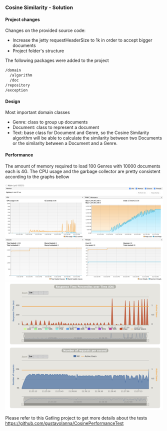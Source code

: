 <h3>Cosine Similarity - Solution</h3>

<h4>Project changes</h4>

Changes on the provided source code:

  - Increase the jetty requestHeaderSize to 1k in order to accept bigger documents
  - Project folder's structure

The following packages were added to the project

```
/domain
  /algorithm
  /doc
/repository
/exception
```

<h4>Design</h4>

Most important domain classes

   - Genre: class to group up documents
   - Document: class to represent a document
   - Text: base class for Document and Genre, so the Cosine Similarity algorithm will be able to calculate the similarity between two Documents or the similarity between a Document and a Genre.

<h4>Performance</h4>

The amount of memory required to load 100 Genres with 10000 documents each is 4G. The CPU usage and the garbage collector are pretty consistent according to the graphs bellow

![Resources usage](images/resources.png)
![Requests performance](images/requests.png)

Please refer to this Gatling project to get more details about the tests https://github.com/gustavolanna/CosinePerformanceTest
